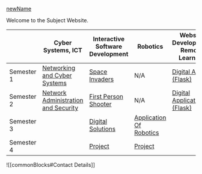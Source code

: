 [newName](newName.md)


Welcome to the Subject Website. 

|            | Cyber Systems, ICT                      | Interactive Software Development     | Robotics                                  | Website Development<br>Remote Learning |
| ---------- | --------------------------------------- | ------------------------------------ | ----------------------------------------- | -------------------------------------- |
| Semester 1 | [Networking and Cyber Systems](Networking%20and%20Cyber%20Systems.md)       | [Space Invaders](Space%20Invaders.md)                   | N/A                                       | [Digital Assets (Flask)](Digital%20Assets%20(Flask).md)            |
| Semester 2 | [Network Administration and Security](Network%20Administration%20and%20Security.md) | [First Person Shooter](First%20Person%20Shooter.md)             | N/A                                       | [Digital Applications (Flask)](Digital%20Applications%20(Flask).md)      |
| Semester 3 |                                         | [Digital Solutions](Digital%20Solutions.md)                | [Application Of Robotics](Application%20Of%20Robotics.md)               |                                        |
| Semester 4 |                                         | [Project](ISD/4%20-%20Project/Project.md) | [Project](Robotics/4%20-%20Project/Project.md) |                                        |



![[commonBlocks#Contact Details]]
